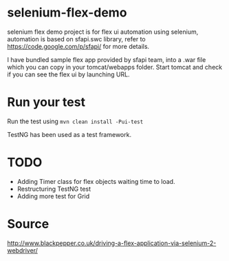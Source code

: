 # selenium-flex-demo
selenium flex demo project is for flex ui automation using selenium, automation is based on sfapi.swc library, refer to https://code.google.com/p/sfapi/ for more details.

I have bundled sample flex app provided by sfapi team, into a .war file which you can copy in your tomcat/webapps folder. Start tomcat and check if you can see the flex ui by launching URL.

# Run your test
Run the test using `mvn clean install -Pui-test`

TestNG has been used as a test framework.

# TODO
* Adding Timer class for flex objects waiting time to load.
* Restructuring TestNG test
* Adding more test for Grid

# Source
http://www.blackpepper.co.uk/driving-a-flex-application-via-selenium-2-webdriver/


